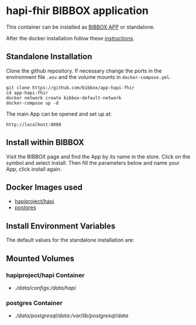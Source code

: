 # hapi-fhir BIBBOX application

This container can be installed as [BIBBOX APP](https://bibbox.readthedocs.io/en/latest/ "BIBBOX App Store") or standalone. 

After the docker installation follow these [instructions](INSTALL-APP.md).

## Standalone Installation 

Clone the github repository. If necessary change the ports in the environment file `.env` and the volume mounts in `docker-compose.yml`.

```
git clone https://github.com/bibbox/app-hapi-fhir
cd app-hapi-fhir
docker network create bibbox-default-network
docker-compose up -d
```

The main App can be opened and set up at:
```
http://localhost:8080
```

## Install within BIBBOX

Visit the BIBBOX page and find the App by its name in the store. Click on the symbol and select install. Then fill the parameters below and name your App, click install again.

## Docker Images used
  - [hapiproject/hapi](https://hub.docker.com/r/hapiproject/hapi) 
  - [postgres](https://hub.docker.com/r/postgres) 


 
## Install Environment Variables

  
The default values for the standalone installation are:

  
## Mounted Volumes
### hapiproject/hapi Container
  - *./data/configs:/data/hapi*
### postgres Container
  - *./data/postgresql/data:/var/lib/postgresql/data*

